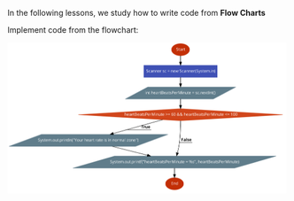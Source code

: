 In the following lessons, we study how to write code from **Flow Charts**

Implement code from the flowchart:

![img.png](img.png)